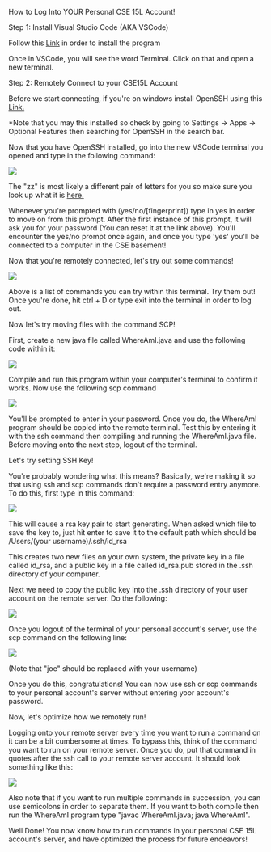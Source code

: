 How to Log Into YOUR Personal CSE 15L Account!

Step 1: Install Visual Studio Code (AKA VSCode)

 Follow this [Link](https://code.visualstudio.com/) in order to install the program

Once in VSCode, you will see the word Terminal. Click on that and open a new terminal.


Step 2: Remotely Connect to your CSE15L Account

Before we start connecting, if you're on windows install OpenSSH using this [Link.](https://learn.microsoft.com/en-us/windows-server/administration/openssh/openssh_install_firstuse?tabs=gui) 

*Note that you may this installed so check by going to Settings -> Apps -> Optional Features then searching for OpenSSH in the search bar.

Now that you have OpenSSH installed, go into the new VSCode terminal you opened and type in the following command:

![](https://aquazap.github.io/cse15l-lab-reports/lab-report-2-screenshot-1.png)

The "zz" is most likely a different pair of letters for you so make sure you look up what it is [here.](https://sdacs.ucsd.edu/~icc/index.php)

Whenever you're prompted with (yes/no/[fingerprint]) type in yes in order to move on from this prompt. After the first instance of this prompt, it will ask you for your password (You can reset it at the link above). You'll encounter the yes/no prompt once again, and once you type 'yes' you'll be connected to a computer in the CSE basement!


Now that you're remotely connected, let's try out some commands!

![](https://aquazap.github.io/cse15l-lab-reports/lab-report-2-screenshot-2.png)

Above is a list of commands you can try within this terminal. Try them out! Once you're done, hit ctrl + D or type exit into the terminal in order to log out.


Now let's try moving files with the command SCP!

First, create a new java file called WhereAmI.java and use the following code within it:

![](https://aquazap.github.io/cse15l-lab-reports/lab-report-2-screenshot-3.png)

Compile and run this program within your computer's terminal to confirm it works. Now use the following scp command

![](https://aquazap.github.io/cse15l-lab-reports/lab-report-2-screenshot-4.png)

You'll be prompted to enter in your password. Once you do, the WhereAmI program should be copied into the remote terminal. Test this by entering it with the ssh command then compiling and running the WhereAmI.java file. Before moving onto the next step, logout of the terminal.


Let's try setting SSH Key!

You're probably wondering what this means? Basically, we're making it so that using ssh and scp commands don't require a password entry anymore. To do this, first type in this command:

![](https://aquazap.github.io/cse15l-lab-reports/lab-report-2-screenshot-5.png)

This will cause a rsa key pair to start generating. When asked which file to save the key to, just hit enter to save it to the default path which should be /Users/(your username)/.ssh/id_rsa

This creates two new files on your own system, the private key in a file called id_rsa, and a public key in a file called id_rsa.pub stored in the .ssh directory of your computer. 

Next we need to copy the public key into the .ssh directory of your user account on the remote server. Do the following:

![](https://aquazap.github.io/cse15l-lab-reports/lab-report-2-screenshot-6.png)

Once you logout of the terminal of your personal account's server, use the scp command on the following line:

![](https://aquazap.github.io/cse15l-lab-reports/lab-report-2-screenshot-7.png)

(Note that "joe" should be replaced with your username)

Once you do this, congratulations! You can now use ssh or scp commands to your personal account's server without entering yoor account's password.


Now, let's optimize how we remotely run!

Logging onto your remote server every time you want to run a command on it can be a bit cumbersome at times. To bypass this, think of the command you want to run on your remote server. Once you do, put that command in quotes after the ssh call to your remote server account. It should look something like this:

![](https://aquazap.github.io/cse15l-lab-reports/lab-report-2-screenshot-8.png)

Also note that if you want to run multiple commands in succession, you can use semicolons in order to separate them. If you want to both compile then run the WhereAmI program type "javac WhereAmI.java; java WhereAmI".

Well Done! You now know how to run commands in your personal CSE 15L account's server, and have optimized the process for future endeavors!


